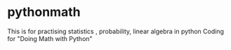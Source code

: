 # pythonmath
This is for practising statistics , probability, linear algebra in python
Coding for "Doing Math with Python"
